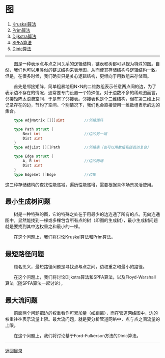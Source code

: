 # 图
 1. [Kruskal算法](07-A.md)
 2. [Prim算法](07-B.md)
 3. [Dijkstra算法](07-C.md)
 4. [SPFA算法](07-D.md)
 5. [Dinic算法](07-E.md)

___
　　图是一种表示点与点之间关系的逻辑结构，链表和树都可以视为特殊的图。自然，我们也可以用类似的链式结构来表示图，从而使其存储结构与逻辑结构一致。但是，在很多时候，我们确实只是关心逻辑结构，更倾向于用数组来存储图。

　　首先是邻接矩阵，简单粗暴地用N×N的二维数组表示任意两点间的边，为了表示边不存在的情况，通常要专门设置一个特殊值。对于边数不多的稀疏图而言，邻接矩阵太浪费空间，于是有了邻接表。邻接表也是个二维结构，但在第二维上只记录存在的边，节约了空间。个别情况下，我们也会直接使用一维数组表示的边的集合。
```go
	type AdjMatrix [][]uint			//邻接矩阵

	type Path struct {
		Next int					//边的另一端
		Dist uint
	}
	type AdjList [][]Path			//邻接表（也可以用数组和链表的复合）

	type Edge struct {
		A, B int					//边的两端
		Dist uint
	}
	type EdgeSet []Edge				//边集
```
这三种存储结构的查找性能递减，遍历性能递增，需要根据具体场景灵活使用。

## 最小生成树问题
　　树是一种特殊的图，它的特殊之处在于用最少的边连通了所有的点。无向连通图中，显然能找到一棵或多棵包含所有点的树（即图的生成树），最小生成树问题就是要找到其中边权重之和最小的一棵。

　　在这个问题上，我们将讨论Kruskal算法和Prim算法。

## 最短路径问题
　　顾名思义，最短路径问题是寻找点与点之间，边权重之和最小的路径。

　　在这个问题上，我们将讨论Dijkstra算法和SPFA算法，以及Floyd-Warshall算法（随SPFA算法一起讨论）。

## 最大流问题
　　前面两个问题把边的权重看作可累加量（如距离），而在管道网络图中，边的权重往往表示流量上限。最大流问题，就是要分析管道网络中，点与点之间流量的上限。

　　在这个问题上，我们将讨论基于Ford-Fulkerson方法的Dinic算法。

---
[返回目录](../index.md)
